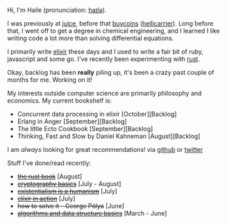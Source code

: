 Hi, I'm Haile (pronunciation: [haɪlə](https://en.wikipedia.org/wiki/File:Haile_Selassie.ogg)). 

I was previously at [juice](https://spendjuice.org/), before that [buycoins](https://buycoins.africa/) 
([hellicarrier](https://helicarrier.studio/)). Long before that, I went off to get a degree in chemical engineering, and I 
learned I like writing code a lot more than solving differential equations.

I primarily write [elixir](https://elixir-lang.org/) these days and I used to write a fair bit of ruby, javascript
and some go. I've recently been experimenting with [rust](https://www.rust-lang.org/).

Okay, backlog has been **really** piling up, it's been a crazy past couple of months for me. Working on it!

My interests outside computer science are primarily philosophy and economics. My current bookshelf is:
- Concurrent data processing in elixir [October][Backlog]
- Erlang in Anger [September][Backlog]
- The little Ecto Cookbook [September][Backlog]
- Thinking, Fast and Slow by Daniel Kahneman [August][Backlog]

I am _always_ looking for great recommendations! via [github](https://gist.github.com/hailelagi/26263ee81eebd06c5e62b98617854581)
or [twitter](https://www.twitter.com/haile_lagi)

Stuff I've done/read recently:
- ~~[the rust book](https://github.com/hailelagi/rustacea)~~ [August]
- ~~[cryptography basics](https://github.com/hailelagi/matasano)~~ [July - August]
- ~~[existentialism is a humanism](https://www.goodreads.com/book/show/51985.Existentialism_is_a_Humanism)~~ [July]
- ~~[elixir in action](https://www.notion.so/Elixir-in-Action-Book-review-27ff4cbe67f140a688637e1422f11641)~~ [July]
- ~~how to solve it - George Pólya~~ [June]
- ~~[algorithms and data structure basics](https://runestone.academy/ns/books/published/pythonds/index.html)~~ [March - June]
